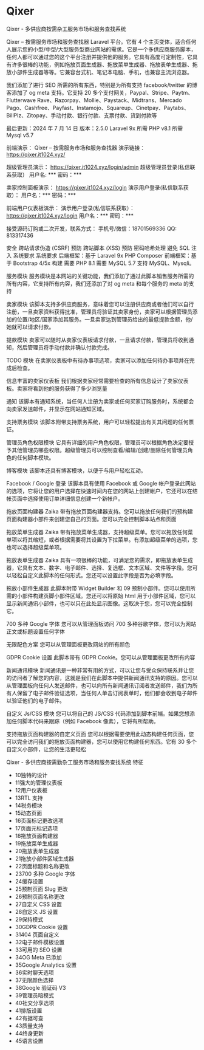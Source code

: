 # Qixer
Qixer - 多供应商按需杂工服务市场和服务查找系统

Qixer – 按需服务市场和服务查找器 Laravel 平台。它有 4 个主页变体，适合任何人展示您的小型/中型/大型服务型商业网站的需求。它是一个多供应商服务脚本，任何人都可以通过您的这个平台注册并提供他的服务。它具有高度可定制性，它具有许多很棒的功能，例如拖放页面生成器、拖放菜单生成器、拖放表单生成器、拖放小部件生成器等等。它兼容台式机、笔记本电脑、手机，也兼容主流浏览器。

我们添加了进行 SEO 所需的所有东西，特别是为所有支持 facebook/twitter 的博客添加了 og meta 支持。它支持 20 多个支付网关，Paypal、Stripe、Paytm、Flutterwave Rave、Razorpay、Mollie、Paystack、Midtrans、Mercado Pago、Cashfree、Payfast、Instamojo、Squareup、Cinetpay、Paytabs、BillPlz、Zitopay、手动付款、银行付款、支票付款、货到付款等

最后更新：2024 年 7 月 14 日
版本：2.5.0
Laravel 9x
所需 PHP v8.1
所需 Mysql v5.7

前端演示： Qixer – 按需服务市场和服务查找器
演示链接：https://qixer.it1024.xyz/

超级管理员演示： https://qixer.it1024.xyz/login/admin
超级管理员登录(私信联系获取）
用户名: ***
密码：***


卖家控制面板演示： https://qixer.it1024.xyz/login
演示用户登录(私信联系获取）：
用户名：***
密码：***


前端用户仪表板演示： 
演示用户登录(私信联系获取）：https://qixer.it1024.xyz/login
用户名：***
密码：***


接受源码订购或二次开发，联系方式： 手机号/微信：18701569336 QQ: 813317436


安全
跨站请求伪造 (CSRF) 预防
跨站脚本 (XSS) 预防
密码哈希处理
避免 SQL 注入
系统要求
系统要求
后端框架：基于
Laravel 9x
PHP Composer
前端框架：基于 Bootstrap 4/5x 构建
需要 PHP 8.1
需要 MySQL 5.7
支持 MySQL、Mysqli。


服务模块
服务模块是本网站的关键功能，我们添加了通过此脚本销售服务所需的所有内容，它支持所有内容，我们还添加了对 og meta 和每个服务的 meta 的支持

卖家模块
该脚本支持多供应商服务，意味着您可以注册供应商或者他们可以自行注册，一旦卖家资料获得批准，管理员将验证其卖家身份，卖家可以根据管理员添加的位置/地区/国家添加其服务。一旦卖家达到管理员给出的最低提款金额，他/她就可以请求付款。

提款模块
卖家可以随时从卖家仪表板请求付款，一旦请求付款，管理员将收到通知，然后管理员将手动付款并确认付款完成。

TODO 模块
在卖家仪表板中有待办事项选项，卖家可以添加任何待办事项并在完成后检查。

信息丰富的卖家仪表板
我们根据卖家经常需要检查的所有信息设计了卖家仪表板。卖家将看到他的服务获得了多少浏览量

通知
该脚本有通知系统，当任何人注册为卖家或任何买家订购服务时，系统都会向卖家发送邮件，并显示在网站通知区域。

支持票务模块
该脚本附带支持票务系统，用户可以轻松提出有关其问题的任何票证。

管理员角色权限模块
它具有详细的用户角色权限，管理员可以根据角色决定要授予其他管理员哪些权限。超级管理员可以控制查看/编辑/创建/删除任何管理员角色的任何脚本模块。

博客模块
该脚本还具有博客模块，以便于与用户轻松互动。

Facebook / Google 登录
该脚本具有使用 Facebook 或 Google 帐户登录此网站的选项，它将让您的用户选择在快速时间内在您的网站上创建帐户，它还可以在结帐页面中选择使用订单详细信息创建一个新帐户。

拖放页面构建器
Zaika 带有拖放页面构建器支持。您可以拖放任何我们的预构建页面构建器小部件来创建您自己的页面。您可以完全控制脚本站点和页面

拖放菜单生成器
Zaika 带有拖放菜单生成器，支持超级菜单。您可以拖放任何菜单项以将其缩短，或者根据需要将其设置为下拉菜单。有添加超级菜单的选项，您也可以选择超级菜单项。

拖放表单生成器
Zaika 具有一项很棒的功能，可满足您的需求，即拖放表单生成器，它具有文本、数字、电子邮件、选择、复选框、文本区域、文件等字段。您可以轻松自定义此脚本的任何形式。您还可以设置此字段是否为必填字段。

拖放小部件生成器
此脚本附带 Widget Builder 和 09 预制小部件。您可以使用所需的小部件构建页脚小部件区域。您还可以将原始 html 用于小部件区域，您可以显示新闻通讯小部件，也可以只在此处显示图像。这取决于您，您可以完全控制它。

700 多种 Google 字体
您可以从管理面板访问 700 多种谷歌字体，您可以为网站正文或标题设置任何字体

无限配色方案
您可以从管理面板更改网站的所有颜色

GDPR Cookie 设置
此脚本带有 GDPR Cookie。您可以从管理面板更改所有内容

新闻通讯模块
新闻通讯是一种非常有用的方式，可以让您与受众保持联系并让您的访问者了解您的内容，这就是我们在此脚本中提供新闻通讯支持的原因。您可以从管理面板向任何人发送邮件，也可以向所有新闻通讯订阅者发送邮件，我们为所有人保留了电子邮件验证选项，当任何人单击订阅表单时，他们都会收到电子邮件以验证他们的电子邮件。

自定义 Js/CSS 模块
您可以将自己的 JS/CSS 代码添加到脚本前端。如果您想添加任何脚本代码来跟踪（例如 Facebook 像素），它将有所帮助。

支持拖放页面构建器的自定义页面
您可以根据需要使用此动态构建任何页面，您可以完全访问我们的拖放页面构建器，您可以使用它构建任何东西。它有 30 多个自定义小部件，让您的生活更轻松


Qixer - 多供应商按需勤杂工服务市场和服务查找系统
特征
 - 10独特的设计
 - 11强大的管理仪表板
 - 12用户仪表板
 - 13RTL 支持
 - 14税务模块
 - 15动态页面
 - 16页面标记更改选项
 - 17页面元标记选项
 - 18拖放页面构建器
 - 19拖放菜单生成器
 - 20拖放表单生成器
 - 21拖放小部件区域生成器
 - 22页面标题和名称更改
 - 23700 多种 Google 字体
 - 24缓存设置
 - 25预制页面 Slug 更改
 - 26预制页面名称更改
 - 27自定义 CSS 设置
 - 28自定义 JS 设置
 - 29保持模式
 - 30GDPR Cookie 设置
 - 31404 页面自定义
 - 32电子邮件模板设置
 - 33可用的 SEO 设置
 - 34OG Meta 已添加
 - 35Google Analytics 设置
 - 36实时聊天选项
 - 37无限颜色选择
 - 38Google 验证码 V3
 - 39管理员暗模式
 - 40社交分享选项
 - 41排版设置
 - 42有据可查
 - 43质量支持
 - 44终身更新
 - 45语言设置
